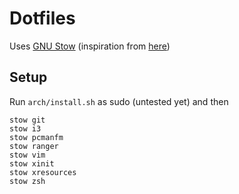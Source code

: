 # Dotfiles

Uses [GNU Stow](https://www.gnu.org/software/stow/) (inspiration from [here](https://github.com/himmAllRight/dotfiles))

## Setup

Run `arch/install.sh` as sudo (untested yet) and then

```
stow git
stow i3 
stow pcmanfm
stow ranger
stow vim
stow xinit
stow xresources
stow zsh
```

